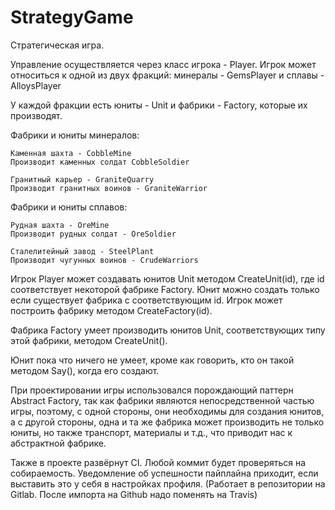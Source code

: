 # StrategyGame

Стратегическая игра.

Управление осуществляется через класс игрока - Player.
Игрок может относиться к одной из двух фракций:
минералы - GemsPlayer и сплавы - AlloysPlayer

У каждой фракции есть юниты - Unit и
фабрики - Factory, которые их производят.

Фабрики и юниты минералов:

    Каменная шахта - CobbleMine
    Производит каменных солдат CobbleSoldier

    Гранитный карьер - GraniteQuarry
    Производит гранитных воинов - GraniteWarrior

Фабрики и юниты сплавов:

    Рудная шахта - OreMine
    Производит рудных солдат - OreSoldier

    Сталелитейный завод - SteelPlant
    Производит чугунных воинов - CrudeWarriors

Игрок Player может создавать юнитов Unit методом CreateUnit(id), где id
соответствует некоторой фабрике Factory. Юнит можно создать только если
существует фабрика с соответствующим id. Игрок может построить фабрику методом
CreateFactory(id).

Фабрика Factory умеет производить юнитов Unit,
соответствующих типу этой фабрики, методом CreateUnit().

Юнит пока что ничего не умеет, кроме как говорить, кто он такой методом Say(),
когда его создают.


При проектировании игры использовался порождающий паттерн Abstract Factory, так
как фабрики являются непосредственной частью игры, поэтому, с одной стороны, они
необходимы для создания юнитов, а с другой стороны, одна и та же фабрика может
производить не только юниты, но также транспорт, материалы и т.д., что приводит
нас к абстрактной фабрике.


Также в проекте развёрнут CI. Любой коммит будет проверяться на собираемость.
Уведомление об успешности пайплайна приходит, если выставить это у себя в
настройках профиля. (Работает в репозитории на Gitlab. После импорта на Github надо поменять на Travis)
